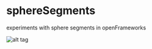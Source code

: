# sphereSegments
experiments with sphere segments in openFrameworks

![alt tag](https://raw.github.com/vjacob/sphereSegments/master/ss.png)
